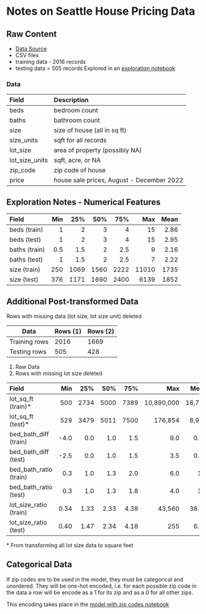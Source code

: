 # Notes on Seattle House Pricing Data

## Raw Content
- [Data Source](https://www.kaggle.com/datasets/samuelcortinhas/house-price-prediction-seattle)
- CSV files 
- training data - 2016 records
- testing data  =  505 records
Explored in an [exploration notebook](exploration.ipynb)

### Data

| Field | Description
|:---|:---|
| beds | bedroom count
| baths | bathroom count
| size  | size of house (all in sq ft)
| size_units | sqft for all records
| lot_size | area of property (possibly NA)
| lot_size_units | sqft, acre, or NA
| zip_code | zip code of house
| price | house sale prices, August - December 2022

## Exploration Notes - Numerical Features
| Field | Min | 25% | 50% | 75% | Max | Mean | 
| :--- | ---:  | ---:  | ---:  | ---:  | ---:  | ---:  | 
| beds (train) | 1 | 2 | 3 | 4 | 15 | 2.86
| beds (test) | 1 | 2 | 3 | 4 | 15 | 2.95
| baths (train) | 0.5 | 1.5 | 2 | 2.5 | 9 | 2.16
| baths (test) | 1 | 1.5 | 2 | 2.5 | 7 | 2.22
| size (train) | 250 | 1069 | 1560 | 2222 | 11010 | 1735
| size (test) | 376 | 1171 | 1690 | 2400 | 6139 | 1852

## Additional Post-transformed Data
Rows with missing data (lot size, lot size unit) deleted

| Data | Rows (1) | Rows (2)
| --- | --- | ---
| Training rows | 2016 | 1669
| Testing rows  |  505 |  428
1. Raw Data
2. Rows with missing lot size deleted


| Field | Min | 25% | 50% | 75% | Max | Mean | 
| :--- | ---:  | ---:  | ---:  | ---:  | ---:  | ---:  |
| lot_sq_ft (train)* | 500 | 2734 | 5000 | 7389 | 10,890,000| 18,790
| lot_sq_ft (test)* | 529 | 3479 | 5011 | 7500 | 176,854 | 8,961
| bed_bath_diff (train) | -4.0 | 0.0 | 1.0 | 1.5 | 9.0 | 0.83
| bed_bath_diff (test) | -2.5 | 0.0 | 1.0 | 1.5 | 3.5 | 0.85
| bed_bath_ratio (train) | 0.3 | 1.0 | 1.3 | 2.0 | 6.0 | 1.5
| bed_bath_ratio (test) | 0.3 | 1.0 | 1.3 | 1.8 | 4.0 | 1.5
| lot_size_ratio (train) | 0.34 | 1.33 | 2.33 | 4.38 | 43,560 | 38.00
| lot_size_ratio (test) | 0.40 | 1.47 | 2.34 | 4.18 | 255 | 6.50



\* From transforming all lot size data to square feet

## Categorical Data
If zip codes are to be used in the model, they must be categorical and unordered. They will be one-hot encoded, i.e. for each possible zip code in the data a row will be encode as a 1 for its zip and as a 0 for all other zips. 

This encoding takes place in the [model with zip codes notebook](ModelWithZipCodes.ipynb)